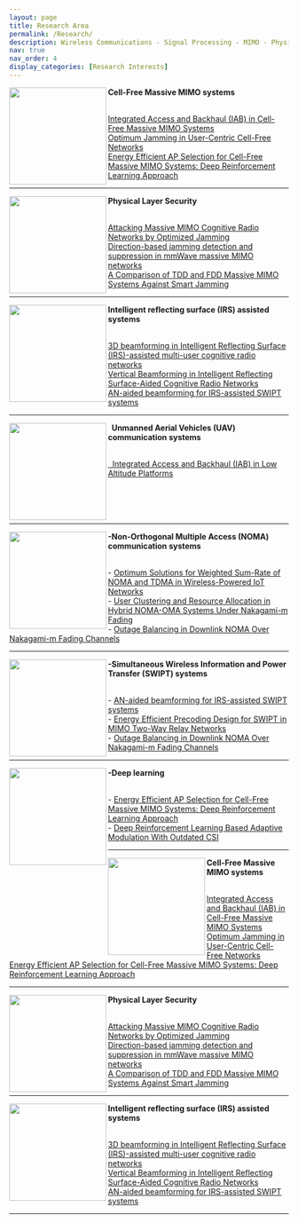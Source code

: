 ```yaml
---
layout: page
title: Research Area
permalink: /Research/
description: Wireless Communications - Signal Processing - MIMO - Physical Layer Security
nav: true
nav_order: 4
display_categories: [Research Interests]
---
```


<p>
  <img src="https://github.com/user-attachments/assets/1cb9e01a-3052-4d58-8f3d-9f621fc0a52c" align="left" width="175" height="175"><span>  <p><b> Cell-Free Massive MIMO systems</b></p></span> 
    <br>  <span class="ban2"><a href="https://ieeexplore.ieee.org/abstract/document/10177930">   Integrated Access and Backhaul (IAB) in Cell-Free Massive MIMO Systems</a>
     <br>   <a href="https://ieeexplore.ieee.org/abstract/document/10012721">   Optimum Jamming in User-Centric Cell-Free Networks</a>
    <br>   <a href="https://ieeexplore.ieee.org/abstract/document/9849036">  Energy Efficient AP Selection for Cell-Free Massive MIMO Systems: Deep Reinforcement Learning Approach</a></span>
    </p>
   
  ---


  <p>
  <img src="https://github.com/user-attachments/assets/75dfb6f4-241e-4f11-91bb-6fc0e7945fe2" align="left" width="175" height="175"><span>  <p><b> Physical Layer Security</b></p></span> 
    <br>   <span class="ban2"><a href="https://ieeexplore.ieee.org/abstract/document/9542983"> Attacking Massive MIMO Cognitive Radio Networks by Optimized Jamming</a>
     <br>   <a href="https://ietresearch.onlinelibrary.wiley.com/doi/full/10.1049/cmu2.12190"> Direction-based jamming detection and suppression in mmWave massive MIMO networks</a>
    <br>   <a href="https://ieeexplore.ieee.org/abstract/document/9064726/">  A Comparison of TDD and FDD Massive MIMO Systems Against Smart Jamming</a></span>
    </p>
   
  ---
  

   <p>
  <img src="https://github.com/user-attachments/assets/9efe5ce6-a2f7-4b5f-a607-c21e25cc71f8" align="left" width="175" height="175"><span>  <p><b> Intelligent reflecting surface (IRS) assisted systems</b></p></span> 
    <br>  <span class="ban2"><a href="https://www.sciencedirect.com/science/article/abs/pii/S1874490722002282">  3D beamforming in Intelligent Reflecting Surface (IRS)-assisted multi-user cognitive radio networks</a>
     <br>  <a href="https://ieeexplore.ieee.org/abstract/document/9447800">  Vertical Beamforming in Intelligent Reflecting Surface-Aided Cognitive Radio Networks</a>
    <br>  <a href="https://www.sciencedirect.com/science/article/abs/pii/S1874490722001203"> AN-aided beamforming for IRS-assisted SWIPT systems</a></span>
    </p>
   
  ---


  <p>
  <img src="https://github.com/user-attachments/assets/b91fb33d-54fc-4fa2-99c0-2c543ea09ab0" align="left" width="175" height="175"><span>  <p><b> &nbsp; Unmanned Aerial Vehicles (UAV) communication systems</b></p></span> 
    <br>   <span class="ban2"><a href="https://ieeexplore.ieee.org/abstract/document/10614380"> &nbsp; Integrated Access and Backhaul (IAB) in Low Altitude Platforms</a>
    <br> 
      <br> 
      <br> 
      <br> 
      <br> 
    </p>
 
 ---


  <p>
  <img src="https://github.com/user-attachments/assets/ffea63fb-9d9c-4380-a857-f8d5f4734fe6" align="left" width="175" height="175"><span>  <p><b> -Non-Orthogonal Multiple Access (NOMA) communication systems</b></p></span> 
    <br>  - <span class="ban2"><a href="https://ieeexplore.ieee.org/document/10190080">Optimum Solutions for Weighted Sum-Rate of NOMA and TDMA in Wireless-Powered IoT Networks</a>
     <br>  - <a href="https://ieeexplore.ieee.org/abstract/document/9751108">User Clustering and Resource Allocation in Hybrid NOMA-OMA Systems Under Nakagami-m Fading</a>
    <br>  - <a href="https://ieeexplore.ieee.org/abstract/document/9490628/">Outage Balancing in Downlink NOMA Over Nakagami-m Fading Channels</a></span>
   </p>
   
  ---

     
 <p>
  <img src="https://github.com/user-attachments/assets/c11ac0a6-c0c5-43f2-98c2-53d811ba37de" align="left" width="175" height="175"><span>  <p><b> -Simultaneous Wireless Information and Power Transfer (SWIPT) systems</b></p></span> 
    <br>  - <span class="ban2"><a href="https://www.sciencedirect.com/science/article/abs/pii/S1874490722001203">AN-aided beamforming for IRS-assisted SWIPT systems</a>
     <br>  - <a href="https://ieeexplore.ieee.org/abstract/document/7876801">Energy Efficient Precoding Design for SWIPT in MIMO Two-Way Relay Networks</a>
    <br>  - <a href="https://ieeexplore.ieee.org/abstract/document/9490628/">Outage Balancing in Downlink NOMA Over Nakagami-m Fading Channels</a></span>
    </p>
   
  ---


 <p>
  <img src="https://github.com/user-attachments/assets/074e9b77-4c14-497f-9071-576894aec3bb" align="left" width="175" height="175"><span>  <p><b> -Deep learning</b></p></span> 
    <br>  - <span class="ban2"><a href="https://ieeexplore.ieee.org/abstract/document/9849036">Energy Efficient AP Selection for Cell-Free Massive MIMO Systems: Deep Reinforcement Learning Approach</a>
     <br>  - <a href="https://ieeexplore.ieee.org/abstract/document/9490648">Deep Reinforcement Learning Based Adaptive Modulation With Outdated CSI</a></span>
   </p>
   
  ---

  <p>
  <img src="https://github.com/user-attachments/assets/1cb9e01a-3052-4d58-8f3d-9f621fc0a52c" align="left" width="175" height="175"><span>  <p><b> Cell-Free Massive MIMO systems</b></p></span> 
    <br>  <span class="ban2"><a href="https://ieeexplore.ieee.org/abstract/document/10177930">   Integrated Access and Backhaul (IAB) in Cell-Free Massive MIMO Systems</a>
     <br>   <a href="https://ieeexplore.ieee.org/abstract/document/10012721">   Optimum Jamming in User-Centric Cell-Free Networks</a>
    <br>   <a href="https://ieeexplore.ieee.org/abstract/document/9849036">  Energy Efficient AP Selection for Cell-Free Massive MIMO Systems: Deep Reinforcement Learning Approach</a></span>
    </p>
   
  ---


  <p>
  <img src="https://github.com/user-attachments/assets/75dfb6f4-241e-4f11-91bb-6fc0e7945fe2" align="left" width="175" height="175"><span>  <p><b> Physical Layer Security</b></p></span> 
    <br>   <span class="ban2"><a href="https://ieeexplore.ieee.org/abstract/document/9542983"> Attacking Massive MIMO Cognitive Radio Networks by Optimized Jamming</a>
     <br>   <a href="https://ietresearch.onlinelibrary.wiley.com/doi/full/10.1049/cmu2.12190"> Direction-based jamming detection and suppression in mmWave massive MIMO networks</a>
    <br>   <a href="https://ieeexplore.ieee.org/abstract/document/9064726/">  A Comparison of TDD and FDD Massive MIMO Systems Against Smart Jamming</a></span>
    </p>
   
  ---
  

   <p>
  <img src="https://github.com/user-attachments/assets/9efe5ce6-a2f7-4b5f-a607-c21e25cc71f8" align="left" width="175" height="175"><span>  <p><b> Intelligent reflecting surface (IRS) assisted systems</b></p></span> 
    <br>  <span class="ban2"><a href="https://www.sciencedirect.com/science/article/abs/pii/S1874490722002282">  3D beamforming in Intelligent Reflecting Surface (IRS)-assisted multi-user cognitive radio networks</a>
     <br>  <a href="https://ieeexplore.ieee.org/abstract/document/9447800">  Vertical Beamforming in Intelligent Reflecting Surface-Aided Cognitive Radio Networks</a>
    <br>  <a href="https://www.sciencedirect.com/science/article/abs/pii/S1874490722001203"> AN-aided beamforming for IRS-assisted SWIPT systems</a></span>
    </p>
   
  ---


